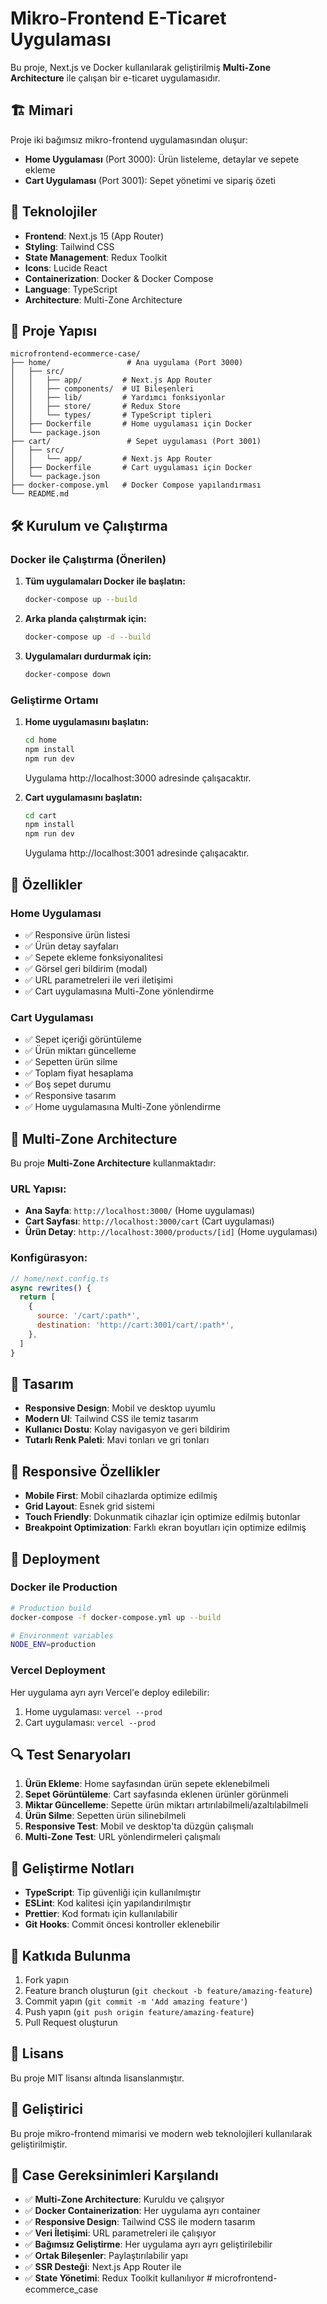 # Mikro-Frontend E-Ticaret Uygulaması

Bu proje, Next.js ve Docker kullanılarak geliştirilmiş **Multi-Zone Architecture** ile çalışan bir e-ticaret uygulamasıdır.

## 🏗️ Mimari

Proje iki bağımsız mikro-frontend uygulamasından oluşur:

- **Home Uygulaması** (Port 3000): Ürün listeleme, detaylar ve sepete ekleme
- **Cart Uygulaması** (Port 3001): Sepet yönetimi ve sipariş özeti

## 🚀 Teknolojiler

- **Frontend**: Next.js 15 (App Router)
- **Styling**: Tailwind CSS
- **State Management**: Redux Toolkit
- **Icons**: Lucide React
- **Containerization**: Docker & Docker Compose
- **Language**: TypeScript
- **Architecture**: Multi-Zone Architecture

## 📁 Proje Yapısı

```
microfrontend-ecommerce-case/
├── home/                 # Ana uygulama (Port 3000)
│   ├── src/
│   │   ├── app/         # Next.js App Router
│   │   ├── components/  # UI Bileşenleri
│   │   ├── lib/         # Yardımcı fonksiyonlar
│   │   ├── store/       # Redux Store
│   │   └── types/       # TypeScript tipleri
│   ├── Dockerfile       # Home uygulaması için Docker
│   └── package.json
├── cart/                 # Sepet uygulaması (Port 3001)
│   ├── src/
│   │   └── app/         # Next.js App Router
│   ├── Dockerfile       # Cart uygulaması için Docker
│   └── package.json
├── docker-compose.yml   # Docker Compose yapılandırması
└── README.md
```

## 🛠️ Kurulum ve Çalıştırma

### Docker ile Çalıştırma (Önerilen)

1. **Tüm uygulamaları Docker ile başlatın:**
   ```bash
   docker-compose up --build
   ```

2. **Arka planda çalıştırmak için:**
   ```bash
   docker-compose up -d --build
   ```

3. **Uygulamaları durdurmak için:**
   ```bash
   docker-compose down
   ```

### Geliştirme Ortamı

1. **Home uygulamasını başlatın:**
   ```bash
   cd home
   npm install
   npm run dev
   ```
   Uygulama http://localhost:3000 adresinde çalışacaktır.

2. **Cart uygulamasını başlatın:**
   ```bash
   cd cart
   npm install
   npm run dev
   ```
   Uygulama http://localhost:3001 adresinde çalışacaktır.

## 🔧 Özellikler

### Home Uygulaması
- ✅ Responsive ürün listesi
- ✅ Ürün detay sayfaları
- ✅ Sepete ekleme fonksiyonalitesi
- ✅ Görsel geri bildirim (modal)
- ✅ URL parametreleri ile veri iletişimi
- ✅ Cart uygulamasına Multi-Zone yönlendirme

### Cart Uygulaması
- ✅ Sepet içeriği görüntüleme
- ✅ Ürün miktarı güncelleme
- ✅ Sepetten ürün silme
- ✅ Toplam fiyat hesaplama
- ✅ Boş sepet durumu
- ✅ Responsive tasarım
- ✅ Home uygulamasına Multi-Zone yönlendirme

## 🔄 Multi-Zone Architecture

Bu proje **Multi-Zone Architecture** kullanmaktadır:

### URL Yapısı:
- **Ana Sayfa**: `http://localhost:3000/` (Home uygulaması)
- **Cart Sayfası**: `http://localhost:3000/cart` (Cart uygulaması)
- **Ürün Detay**: `http://localhost:3000/products/[id]` (Home uygulaması)

### Konfigürasyon:
```javascript
// home/next.config.ts
async rewrites() {
  return [
    {
      source: '/cart/:path*',
      destination: 'http://cart:3001/cart/:path*',
    },
  ]
}
```

## 🎨 Tasarım

- **Responsive Design**: Mobil ve desktop uyumlu
- **Modern UI**: Tailwind CSS ile temiz tasarım
- **Kullanıcı Dostu**: Kolay navigasyon ve geri bildirim
- **Tutarlı Renk Paleti**: Mavi tonları ve gri tonları

## 📱 Responsive Özellikler

- **Mobile First**: Mobil cihazlarda optimize edilmiş
- **Grid Layout**: Esnek grid sistemi
- **Touch Friendly**: Dokunmatik cihazlar için optimize edilmiş butonlar
- **Breakpoint Optimization**: Farklı ekran boyutları için optimize edilmiş

## 🚀 Deployment

### Docker ile Production

```bash
# Production build
docker-compose -f docker-compose.yml up --build

# Environment variables
NODE_ENV=production
```

### Vercel Deployment

Her uygulama ayrı ayrı Vercel'e deploy edilebilir:

1. Home uygulaması: `vercel --prod`
2. Cart uygulaması: `vercel --prod`

## 🔍 Test Senaryoları

1. **Ürün Ekleme**: Home sayfasından ürün sepete eklenebilmeli
2. **Sepet Görüntüleme**: Cart sayfasında eklenen ürünler görünmeli
3. **Miktar Güncelleme**: Sepette ürün miktarı artırılabilmeli/azaltılabilmeli
4. **Ürün Silme**: Sepetten ürün silinebilmeli
5. **Responsive Test**: Mobil ve desktop'ta düzgün çalışmalı
6. **Multi-Zone Test**: URL yönlendirmeleri çalışmalı

## 📝 Geliştirme Notları

- **TypeScript**: Tip güvenliği için kullanılmıştır
- **ESLint**: Kod kalitesi için yapılandırılmıştır
- **Prettier**: Kod formatı için kullanılabilir
- **Git Hooks**: Commit öncesi kontroller eklenebilir

## 🤝 Katkıda Bulunma

1. Fork yapın
2. Feature branch oluşturun (`git checkout -b feature/amazing-feature`)
3. Commit yapın (`git commit -m 'Add amazing feature'`)
4. Push yapın (`git push origin feature/amazing-feature`)
5. Pull Request oluşturun

## 📄 Lisans

Bu proje MIT lisansı altında lisanslanmıştır.

## 👥 Geliştirici

Bu proje mikro-frontend mimarisi ve modern web teknolojileri kullanılarak geliştirilmiştir.

## 🎯 Case Gereksinimleri Karşılandı

- ✅ **Multi-Zone Architecture**: Kuruldu ve çalışıyor
- ✅ **Docker Containerization**: Her uygulama ayrı container
- ✅ **Responsive Design**: Tailwind CSS ile modern tasarım
- ✅ **Veri İletişimi**: URL parametreleri ile çalışıyor
- ✅ **Bağımsız Geliştirme**: Her uygulama ayrı ayrı geliştirilebilir
- ✅ **Ortak Bileşenler**: Paylaştırılabilir yapı
- ✅ **SSR Desteği**: Next.js App Router ile
- ✅ **State Yönetimi**: Redux Toolkit kullanılıyor # microfrontend-ecommerce_case
